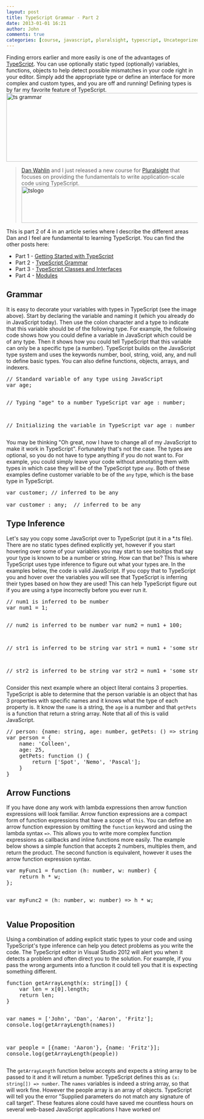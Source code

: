 ```yaml
---
layout: post
title: TypeScript Grammar - Part 2
date: 2013-01-01 16:21
author: John
comments: true
categories: [course, javascript, pluralsight, typescript, Uncategorized]
---
```

Finding errors earlier and more easily is one of the advantages of <a href="http://www.typescriptlang.org/" target="_blank">TypeScript</a>. You can use optionally static typed (optionally) variables, functions, objects to help detect possible mismatches in your code right in your editor. Simply add the appropriate type or define an interface for more complex and custom types, and you are off and running! Defining types is by far my favorite feature of TypeScript. 
<a href="http://www.johnpapa.net/typescriptpost2/ts-grammar/" rel="attachment wp-att-13071"><img src="http://www.johnpapa.net/wp-content/uploads/2013/01/ts-grammar.jpg" alt="ts grammar" width="599" height="181" class="aligncenter size-full wp-image-13071" /></a>

<blockquote><a href="https://twitter.com/DanWahlin" target="_blank">Dan Wahlin</a> and I just released a new course for <a href="http://pluralsight.com" target="_blank">Pluralsight</a> that focuses on providing the fundamentals to write application-scale code using TypeScript. 
<a href="http://jpapa.me/typescript101" target="_blank"><img src="http://www.johnpapa.net/wp-content/uploads/2013/01/tslogo-600x96.jpg" alt="tslogo" width="600" height="96" class="aligncenter size-large wp-image-13581" /></a>
</blockquote>


This is part 2 of 4 in an article series where I describe the different areas Dan and I feel are fundamental to learning TypeScript. You can find the other posts here:
<ul>
	<li>Part 1 - <a href="http://www.johnpapa.net/typescriptpost1/" target="_blank">Getting Started with TypeScript</a></li>
	<li>Part 2 - <a href="http://www.johnpapa.net/typescriptpost2/" target="_blank">TypeScript Grammar</a></li>
	<li>Part 3 - <a href="http://www.johnpapa.net/typescriptpost3/" target="_blank">TypeScript Classes and Interfaces</a></li>
	<li>Part 4 - <a href="http://www.johnpapa.net/typescriptpost4/" target="_blank">Modules</a></li>
</ul>
<h2>Grammar</h2>
It is easy to decorate your variables with types in TypeScript (see the image above). Start by declaring the variable and naming it (which you already do in JavaScript today). Then use the colon character and a type to indicate that this variable should be of the following type.  For example, the following code shows how you could define a variable in JavaScript which could be of any type. Then it shows how you could tell TypeScript that this variable can only be a specific type (a number). TypeScript builds on the JavaScript type system and uses the keywords number, bool, string, void, any, and null to define basic types. You can also define functions, objects, arrays, and indexers. 
<pre class="prettyprint linenums">
// Standard variable of any type using JavaScript
var age; 

// Typing "age" to a number TypeScript
var age : number; 

// Initializing the variable in TypeScript
var age : number = 99.5; 
</pre>
You may be thinking "Oh great, now I have to change all of my JavaScript to make it work in TypeScript". Fortunately that's not the case. The types are optional, so you do not have to type anything if you do not want to. For example, you could simply leave your code without annotating them with types in which case they will be of the TypeScript type <code>any</code>. Both of these examples define customer variable to be of the <code>any</code> type, which is the base type in TypeScript. 
<pre class="prettyprint linenums">
var customer; // inferred to be any

var customer : any;  // inferred to be any
</pre>
<h2>Type Inference</h2>
Let's say you copy some JavaScript over to TypeScript (put it in a *.ts file). There are no static types defined explicitly yet, however if you start hovering over some of your variables you may start to see tooltips that say your type is known to be a number or string. How can that be? This is where TypeScript uses type inference to figure out what your types are.  In the examples below, the code is valid JavaScript. If you copy that to TypeScript you and hover over the variables you will see that TypeScript is inferring their types based on how they are used! This can help TypeScript figure out if you are using a type incorrectly before you ever run it.
<pre class="prettyprint linenums">
// num1 is inferred to be number
var num1 = 1; 

// num2 is inferred to be number
var num2 = num1 + 100;

// str1 is inferred to be string
var str1 = num1 + 'some string';

// str2 is inferred to be string
var str2 = num1 + 'some string';
</pre>
Consider this next example where an object literal contains 3 properties. TypeScript is able to determine that the person variable is an object that has 3 properties with specific names and it knows what the type of each property is. It know the <code>name</code> is a string, the <code>age</code> is a number and that <code>getPets</code> is a function that return a string array. Note that all of this is valid JavaScript.
<pre class="prettyprint linenums">
// person: {name: string, age: number, getPets: () => string[] }
var person = { 
    name: 'Colleen',
    age: 25,
    getPets: function () {
        return ['Spot', 'Nemo', 'Pascal'];
    }
}
</pre>
<h2>Arrow Functions</h2>
If you have done any work with lambda expressions then arrow function expressions will look familiar. Arrow function expressions are a compact form of function expressions that have a scope of <code>this</code>. You can define an arrow function expression by omitting the <code>function</code> keyword and using the lambda syntax <code>=></code>. This allows you to write more complex function expressions as callbacks and inline functions more easily. The example below shows a simple function that accepts 2 numbers, multiples them, and return the product. The second function is equivalent, however it uses the arrow function expression syntax.
<pre class="prettyprint linenums">
var myFunc1 = function (h: number, w: number) {
    return h * w;
};

var myFunc2 = (h: number, w: number) => h * w;
</pre>
<h2>Value Proposition</h2>
Using a combination of adding explicit static types to your code and using TypeScript's type inference can help you detect problems as you write the code. The TypeScript editor in Visual Studio 2012 will alert you when it detects a problem and often direct you to the solution. For example, if you pass the wrong arguments into a function it could  tell you that it is expecting something different.  
<pre class="prettyprint linenums">
function getArrayLength(x: string[]) {
    var len = x[0].length;
    return len;
}

var names = ['John', 'Dan', 'Aaron', 'Fritz'];
console.log(getArrayLength(names))

var people = [{name: 'Aaron'}, {name: 'Fritz'}];
console.log(getArrayLength(people))
</pre>
The <code>getArrayLength</code> function below accepts and expects a string array to be passed to it and it will return a number. TypeScript defines this as <code>(x: string[]) => number</code>. The <code>names</code> variables is indeed a string array, so that will work fine. However the people array is an array of objects. TypeScript will tell you the error "Supplied parameters do not match any signature of call target". These features alone could have saved me countless hours on several web-based JavaScript applications I have worked on!
